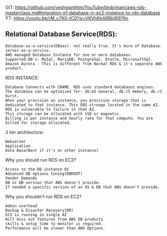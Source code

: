 GIT: https://github.com/yeshwanthlm/YouTube/blob/main/aws-rds-masterclass.md#migration-of-database-in-ec2-instance-to-rds-database  
YT: https://youtu.be/rM_c7K0-tC0?si=VKVhKkARBblR976n

Relational Database Service(RDS):
-----------------------------
```
Database-as-a-service(DBaas)- not really true. It's more of Database-server-as-a-service.
AWS managed Database Instance for one or more databases.
Supported DB's: MySql, MariaDB, PostgreSql, Oracle, MicrosoftSql.
Amazon Aurora - This is different from Normal RDS & it's separate AWS product.
```
RDS INSTANCE:
```
Database Connects with CNAME. RDS uses standard databases engines.
The database can be optimized for: db:m5 General, db.r5 memory, db.r3 burst.
When your provision an instance, you provision storage that is dedicated to that instance. This EBS stroage located in the same AZ.
RDS is vulnerable to failure in that AZ.
This storage can be allocated with SSD or magnetic.
Billing is per instance and hourly rate for that compute. You are billed for storage allocated. 

```

3 tier architecture:
```
Webserver
Application
Data Basa(Best if it's on other instance)
```

Why you should run RDS on EC2?
```
Access to the DB instance OS
Advanced DB options tuning(DBROOT)
Vendor Demonds
DB or DB version that AWS doesn't provide.
If needed a specific version of an OS & DB that AWS doesn't provide.
```

Why you shouldn't run RDS on EC2?
```
Admin overhead
Backup & Disaster Recovery(DR)
EC2 is running in single AZ
Will miss out features from AWS DB products
skills & setup time to monitor is required.
Performance will be slower than AWS Options.
```
